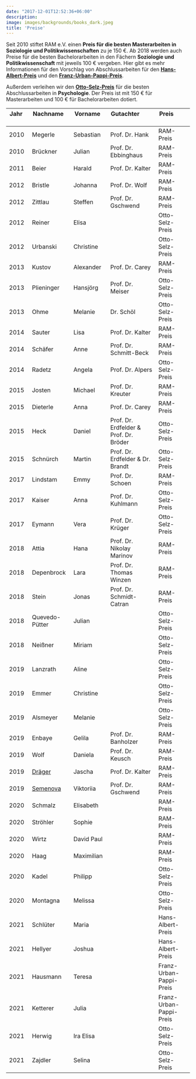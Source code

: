 ```yaml
---
date: "2017-12-01T12:52:36+06:00"
description: 
image: images/backgrounds/books_dark.jpeg
title: 'Preise'
---
```


Seit 2010 stiftet RAM e.V. einen **Preis für die besten Masterarbeiten in Soziologie und Politikwissenschaften** zu je 150 €. Ab 2018 werden auch Preise für die besten Bachelorarbeiten in den Fächern **Soziologie und Politikwissenschaft** mit jeweils 100 € vergeben. Hier gibt es mehr Informationen für den Vorschlag von Abschlussarbeiten für den [**Hans-Albert-Preis**]() und den [**Franz-Urban-Pappi-Preis**]().

Außerdem verleihen wir den [**Otto-Selz-Preis**](/files/Ausschreibung_OttoSelzPreise-2021.pdf) für die besten Abschlussarbeiten in **Psychologie**. Der Preis ist mit 150 € für Masterarbeiten und 100 € für Bachelorarbeiten dotiert.

| Jahr &nbsp; &nbsp; &nbsp; &nbsp; &nbsp; | Nachname      &nbsp; &nbsp; &nbsp; &nbsp; &nbsp; | Vorname   &nbsp; &nbsp; &nbsp; &nbsp; &nbsp; | Gutachter                    &nbsp; &nbsp; &nbsp; &nbsp; &nbsp; &nbsp;  &nbsp; &nbsp; &nbsp; &nbsp; &nbsp;| Preis          &nbsp; &nbsp; &nbsp; &nbsp; &nbsp; |
|------|----------------|-----------|----------------------------------------|-----------------|
| 2010 | Megerle        | Sebastian | Prof. Dr. Hank                         | RAM-Preis       |
| 2010 | Brückner       | Julian    | Prof. Dr. Ebbinghaus                   | RAM-Preis       |
| 2011 | Beier          | Harald    | Prof. Dr. Kalter                       | RAM-Preis       |
| 2012 | Bristle        | Johanna   | Prof. Dr. Wolf                         | RAM-Preis       |
| 2012 | Zittlau        | Steffen   | Prof. Dr. Gschwend                     | RAM-Preis       |
| 2012 | Reiner         | Elisa     |                                        | Otto-Selz-Preis |
| 2012 | Urbanski       | Christine |                                        | Otto-Selz-Preis |
| 2013 | Kustov         | Alexander | Prof. Dr. Carey                        | RAM-Preis       |
| 2013 | Plieninger     | Hansjörg  | Prof. Dr. Meiser                       | Otto-Selz-Preis |
| 2013 | Ohme           | Melanie   | Dr. Schöl                              | Otto-Selz-Preis |
| 2014 | Sauter         | Lisa      | Prof. Dr. Kalter                       | RAM-Preis       |
| 2014 | Schäfer        | Anne      | Prof. Dr. Schmitt-Beck                 | RAM-Preis       |
| 2014 | Radetz         | Angela    | Prof. Dr. Alpers                       | Otto-Selz-Preis |
| 2015 | Josten         | Michael   | Prof. Dr. Kreuter                      | RAM-Preis       |
| 2015 | Dieterle       | Anna      | Prof. Dr. Carey                        | RAM-Preis       |
| 2015 | Heck           | Daniel    | Prof. Dr. Erdfelder & Prof. Dr. Bröder | Otto-Selz-Preis |
| 2015 | Schnürch       | Martin    | Prof. Dr. Erdfelder & Dr. Brandt       | Otto-Selz-Preis |
| 2017 | Lindstam       | Emmy      | Prof. Dr. Schoen                       | RAM-Preis       |
| 2017 | Kaiser         | Anna      | Prof. Dr. Kuhlmann                     | Otto-Selz-Preis |
| 2017 | Eymann         | Vera      | Prof. Dr. Krüger                       | Otto-Selz-Preis |
| 2018 | Attia          | Hana      | Prof. Dr. Nikolay Marinov              | RAM-Preis       |
| 2018 | Depenbrock     | Lara      | Prof. Dr. Thomas Winzen                | RAM-Preis       |
| 2018 | Stein          | Jonas     | Prof. Dr. Schmidt-Catran               | RAM-Preis       |
| 2018 | Quevedo-Pütter | Julian    |                                        | Otto-Selz-Preis |
| 2018 | Neißner        | Miriam    |                                        | Otto-Selz-Preis |
| 2019 | Lanzrath       | Aline     |                                        | Otto-Selz-Preis |
| 2019 | Emmer          | Christine |                                        | Otto-Selz-Preis |
| 2019 | Alsmeyer       | Melanie   |                                        | Otto-Selz-Preis |
| 2019 | Enbaye         | Gelila    | Prof. Dr. Banholzer                    | RAM-Preis       |
| 2019 | Wolf           | Daniela   | Prof. Dr. Keusch                       | RAM-Preis       |
| 2019 | [Dräger](https://www.gesis.org/institut/mitarbeiterverzeichnis/person/?tx_gextstaffdir_staffdirectory%5Bemail%5D=Jascha.Draeger%40gesis.org&tx_gextstaffdir_staffdirectory%5Baction%5D=details&tx_gextstaffdir_staffdirectory%5Bcontroller%5D=Index&cHash=bee5d5b92b9e8e6b1359896a4479c275)         | Jascha    | Prof. Dr. Kalter                       | RAM-Preis       |
| 2019 | [Semenova](http://polecon.sowi.uni-mannheim.de/unser_team/Viktoriia%20Semenova/)       | Viktoriia | Prof. Dr. Gschwend                     | RAM-Preis       |
| 2020 | Schmalz           | Elisabeth   |                       | RAM-Preis      |
| 2020 | Ströhler           | Sophie   |                        | RAM-Preis      |
| 2020 | Wirtz           | David Paul   |                        | RAM-Preis      |
| 2020 | Haag           | Maximilian   |                        | RAM-Preis      |
| 2020 | Kadel           | Philipp   |                     | Otto-Selz-Preis       |
| 2020 | Montagna           | Melissa   |                        | Otto-Selz-Preis  |
| 2021 | Schlüter           | Maria   |                   | Hans-Albert-Preis       |
| 2021 | Hellyer           | Joshua    |                      | Hans-Albert-Preis   |
| 2021 | Hausmann           | Teresa   |                       | Franz-Urban-Pappi-Preis       |
| 2021 | Ketterer           | Julia   |                | Franz-Urban-Pappi-Preis      |
| 2021 | Herwig           | Ira Elisa   |                      | Otto-Selz-Preis      |
| 2021 | Zajdler           | Selina   |                    | Otto-Selz-Preis       |

